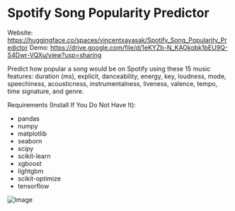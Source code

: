 # Spotify Song Popularity Predictor
Website: https://huggingface.co/spaces/vincentxayasak/Spotify_Song_Popularity_Predictor
Demo: https://drive.google.com/file/d/1eKYZb-N_KAOkobk1bEU9Q-S4Dwr-VQXu/view?usp=sharing

Predict how popular a song would be on Spotify using these 15 music features:
duration (ms), explicit, danceability,	energy,	key,	loudness,	mode, speechiness,	acousticness,	instrumentalness,	liveness,	valence,	tempo,	time signature,	and genre.

Requirements (Install If You Do Not Have It):
* pandas
* numpy
* matplotlib
* seaborn
* scipy
* scikit-learn
* xgboost
* lightgbm
* scikit-optimize
* tensorflow

![Image](https://github.com/user-attachments/assets/a4a5a796-139b-463e-8765-5c724ad96a1c)
